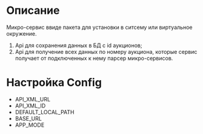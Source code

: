 # Описание
Микро-сервис ввиде пакета для установки в ситсему или виртуальное окружение.
1. Api для сохранения данных в БД с id аукционов;
2. Api для получение всех данных по номеру аукциона, которые сервис получает от подключенных к нему парсер микро-сервисов.

# Настройка Config
* API_XML_URL
* API_XML_ID
* DEFAULT_LOCAL_PATH
* BASE_URL
* APP_MODE

